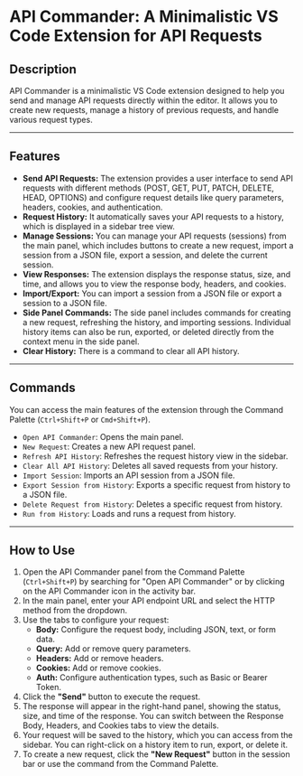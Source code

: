 # API Commander: A Minimalistic VS Code Extension for API Requests

## Description

API Commander is a minimalistic VS Code extension designed to help you send and manage API requests directly within the editor. It allows you to create new requests, manage a history of previous requests, and handle various request types.

---

## Features

- **Send API Requests:** The extension provides a user interface to send API requests with different methods (POST, GET, PUT, PATCH, DELETE, HEAD, OPTIONS) and configure request details like query parameters, headers, cookies, and authentication.
- **Request History:** It automatically saves your API requests to a history, which is displayed in a sidebar tree view.
- **Manage Sessions:** You can manage your API requests (sessions) from the main panel, which includes buttons to create a new request, import a session from a JSON file, export a session, and delete the current session.
- **View Responses:** The extension displays the response status, size, and time, and allows you to view the response body, headers, and cookies.
- **Import/Export:** You can import a session from a JSON file or export a session to a JSON file.
- **Side Panel Commands:** The side panel includes commands for creating a new request, refreshing the history, and importing sessions. Individual history items can also be run, exported, or deleted directly from the context menu in the side panel.
- **Clear History:** There is a command to clear all API history.

---

## Commands

You can access the main features of the extension through the Command Palette (`Ctrl+Shift+P` or `Cmd+Shift+P`).

- `Open API Commander`: Opens the main panel.
- `New Request`: Creates a new API request panel.
- `Refresh API History`: Refreshes the request history view in the sidebar.
- `Clear All API History`: Deletes all saved requests from your history.
- `Import Session`: Imports an API session from a JSON file.
- `Export Session from History`: Exports a specific request from history to a JSON file.
- `Delete Request from History`: Deletes a specific request from history.
- `Run from History`: Loads and runs a request from history.

---

## How to Use

1.  Open the API Commander panel from the Command Palette (`Ctrl+Shift+P`) by searching for "Open API Commander" or by clicking on the API Commander icon in the activity bar.
2.  In the main panel, enter your API endpoint URL and select the HTTP method from the dropdown.
3.  Use the tabs to configure your request:
    - **Body:** Configure the request body, including JSON, text, or form data.
    - **Query:** Add or remove query parameters.
    - **Headers:** Add or remove headers.
    - **Cookies:** Add or remove cookies.
    - **Auth:** Configure authentication types, such as Basic or Bearer Token.
4.  Click the **"Send"** button to execute the request.
5.  The response will appear in the right-hand panel, showing the status, size, and time of the response. You can switch between the Response Body, Headers, and Cookies tabs to view the details.
6.  Your request will be saved to the history, which you can access from the sidebar. You can right-click on a history item to run, export, or delete it.
7.  To create a new request, click the **"New Request"** button in the session bar or use the command from the Command Palette.
